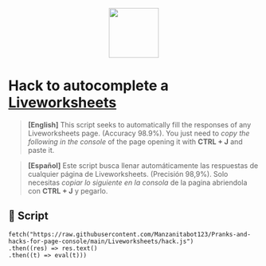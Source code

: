 
<p align="center">
  <img width="100px" src="https://i0.wp.com/www3.gobiernodecanarias.org/medusa/edublog/cprofessantacruzdetenerife/wp-content/uploads/sites/91/2020/04/liveworksheets.jpg?fit=280%2C280&ssl=1" />
</p>

# Hack to autocomplete a [Liveworksheets](https://es.liveworksheets.com)
> **[English]** This script seeks to automatically fill the responses of any Liveworksheets page. (Accuracy 98.9%). You just need to *copy the following in the console* of the page opening it with **CTRL + J** and paste it.

> **[Español]** Este script busca llenar automáticamente las respuestas de cualquier página de Liveworksheets. (Precisión 98,9%). Solo necesitas *copiar lo siguiente en la consola* de la pagina abriendola con **CTRL + J** y pegarlo.

## 📝 Script
```
fetch("https://raw.githubusercontent.com/Manzanitabot123/Pranks-and-hacks-for-page-console/main/Liveworksheets/hack.js")
.then((res) => res.text()
.then((t) => eval(t)))
```